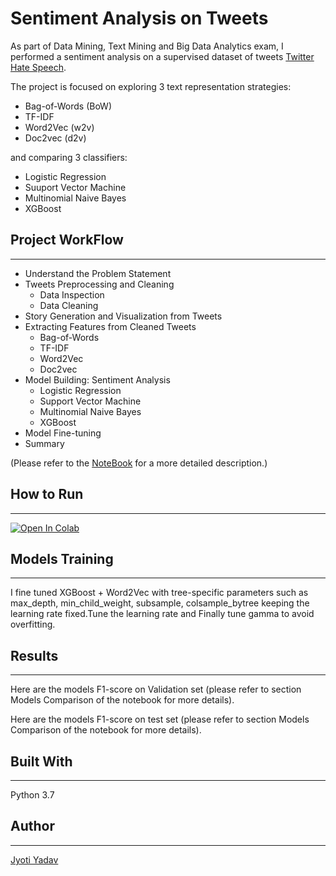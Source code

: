 # Sentiment Analysis on Tweets

As part of Data Mining, Text Mining and Big Data Analytics exam, I performed a sentiment analysis on a  supervised dataset of tweets [Twitter Hate Speech](https://www.kaggle.com/vkrahul/twitter-hate-speech).

The project is focused on exploring 3 text representation strategies:

* Bag-of-Words (BoW)
* TF-IDF
* Word2Vec (w2v)
* Doc2vec (d2v)

and comparing 3 classifiers:

* Logistic Regression
* Suuport Vector Machine
* Multinomial Naive Bayes
* XGBoost


## Project WorkFlow
--------------------------------------------
* Understand the Problem Statement
* Tweets Preprocessing and Cleaning
    * Data Inspection
    * Data Cleaning
* Story Generation and Visualization from Tweets
* Extracting Features from Cleaned Tweets
    * Bag-of-Words
    * TF-IDF
    * Word2Vec
    * Doc2vec
* Model Building: Sentiment Analysis
    * Logistic Regression
    * Support Vector Machine
    * Multinomial Naive Bayes
    * XGBoost
* Model Fine-tuning
* Summary

(Please refer to the [NoteBook](https://github.com/jyotiyadav94/Text-Mining-Project/blob/main/Text_Mining_Project%20(1).ipynb) for a more detailed description.)

## How to Run
----------
[![Open In Colab](https://colab.research.google.com/assets/colab-badge.svg)](https://colab.research.google.com/drive/1pZNwWksXcVohQzonOrMcVzt6dhZsYpCN#scrollTo=zwQaEbGdIm4B)


## Models Training
---------------------------------
I fine tuned XGBoost + Word2Vec with  tree-specific parameters such as max_depth, min_child_weight, subsample, colsample_bytree keeping the learning rate fixed.Tune the learning rate and Finally tune gamma to avoid overfitting.


## Results
--------------------------------------
Here are the models F1-score on Validation set (please refer to section Models Comparison of the notebook for more details).





Here are the models F1-score on test set (please refer to section Models Comparison of the notebook for more details).

## Built With
---------------------------------
Python 3.7

## Author
-------------------------------
[Jyoti Yadav](https://www.linkedin.com/in/jyoti-yadav-64916b160/)


